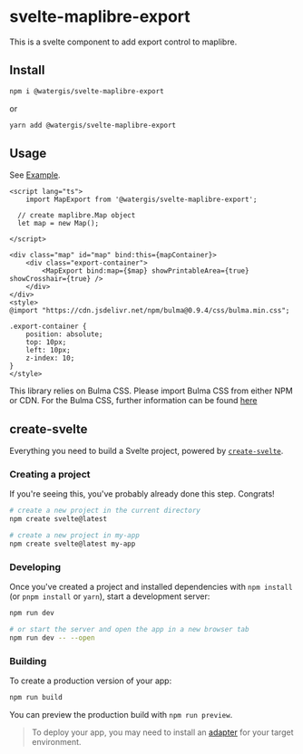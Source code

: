 # svelte-maplibre-export

This is a svelte component to add export control to maplibre.

## Install

```zsh
npm i @watergis/svelte-maplibre-export
```

or

```zsh
yarn add @watergis/svelte-maplibre-export
```

## Usage

See [Example](./src/example).

```svelte
<script lang="ts">
    import MapExport from '@watergis/svelte-maplibre-export';

  // create maplibre.Map object
  let map = new Map();

</script>

<div class="map" id="map" bind:this={mapContainer}>
    <div class="export-container">
        <MapExport bind:map={$map} showPrintableArea={true} showCrosshair={true} />
    </div>
</div>
<style>
@import "https://cdn.jsdelivr.net/npm/bulma@0.9.4/css/bulma.min.css";

.export-container {
    position: absolute;
    top: 10px;
    left: 10px;
    z-index: 10;
}
</style>
```

This library relies on Bulma CSS. Please import Bulma CSS from either NPM or CDN. For the Bulma CSS, further information can be found [here](https://bulma.io/documentation/overview/start/)

## create-svelte

Everything you need to build a Svelte project, powered by [`create-svelte`](https://github.com/sveltejs/kit/tree/master/packages/create-svelte).

### Creating a project

If you're seeing this, you've probably already done this step. Congrats!

```bash
# create a new project in the current directory
npm create svelte@latest

# create a new project in my-app
npm create svelte@latest my-app
```

### Developing

Once you've created a project and installed dependencies with `npm install` (or `pnpm install` or `yarn`), start a development server:

```bash
npm run dev

# or start the server and open the app in a new browser tab
npm run dev -- --open
```

### Building

To create a production version of your app:

```bash
npm run build
```

You can preview the production build with `npm run preview`.

> To deploy your app, you may need to install an [adapter](https://kit.svelte.dev/docs/adapters) for your target environment.
